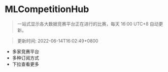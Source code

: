 # MLCompetitionHub

> 一站式显示各大数据竞赛平台正在进行的比赛，每天 16:00 UTC+8 自动更新。
  
> 更新时间: 2022-06-14T16:02:49+0800 

* 多家竞赛平台
* 多种订阅方式
* 下拉查看更多